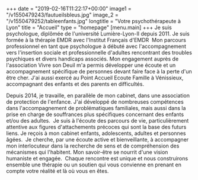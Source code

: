 +++
date = "2019-02-16T11:22:17+00:00"
image1 = "/v1550479243/fautueilsbleus.jpg"
image_2 = "/v1550479252/tableenfants.jpg"
longtitle = "Votre psychothérapeute à Lyon"
title = "Accueil"
type = "homepage"
[menu.main]
+++
Je suis psychologue, diplômée de l'université Lumière-Lyon-II depuis 2011. Je suis formée à la thérapie EMDR avec l'Institut Français d'EMDR ​ Mon parcours professionnel en tant que psychologue à débuté avec l'accompagnement vers l'insertion sociale et professionnelle d'adultes rencontrant des troubles psychiques et divers handicaps associés. Mon engagement auprès de l'association Vivre son Deuil m'a permis développer une écoute et un accompagnement spécifique de personnes devant faire face à la perte d'un être cher. J'ai aussi exercé au Point Accueil Ecoute Famille à Vénissieux, accompagnant des enfants et des parents en difficultés.

Depuis 2014, je travaille, en parallèle de mon cabinet, dans une association de protection de l'enfance. J'ai développé de nombreuses compétences dans l'accompagnement de problématiques familiales, mais aussi dans la prise en charge de souffrances plus spécifiques concernant des enfants et/ou des adultes. ​ Je suis à l'écoute des parcours de vie, particulièrement attentive aux figures d'attachements précoces qui sont la base des futurs liens. Je reçois à mon cabinet enfants, adolescents, adultes et personnes âgées. ​ Je cherche, par une écoute active et bienveillante, à accompagner mon interlocuteur dans la recherche de sens et de compréhension des mécanismes qui l'habitent. Mon savoir-être se nourrit d'une vision humaniste et engagée. ​ Chaque rencontre est unique et nous construirons ensemble une thérapie ou un soutien qui vous convienne en prenant en compte votre réalité et là où vous en êtes.